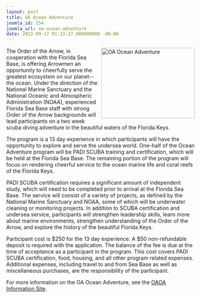 ```yaml
---
layout: post
title: OA Ocean Adventure
joomla_id: 154
joomla_url: oa-ocean-adventure
date: 2012-09-17 01:23:27.000000000 -06:00
---
```

<p><img src="images/oaoa.jpg" alt="OA Ocean Adventure" align="right" border=0 width=250 height=188>The Order of the Arrow, in cooperation with the Florida Sea Base, is offering Arrowmen an opportunity to cheerfully serve the greatest ecosystem on our planet--the ocean. Under the direction of the National Marine Sanctuary and the National Oceanic and Atmospheric Administration (NOAA), experienced Florida Sea Base staff with strong Order of the Arrow backgrounds will lead participants on a two week scuba diving adventure in the beautiful waters of the Florida Keys.</p>
<p>The program is a 13 day experience in which participants will have the opportunity to explore and serve the undersea world. One-half of the Ocean Adventure program will be PADI SCUBA training and certification, which will be held at the Florida Sea Base. The remaining portion of the program will focus on rendering cheerful service to the ocean marine life and coral reefs of the Florida Keys.</p>
<p>PADI SCUBA certification requires a significant amount of independent study, which will need to be completed prior to arrival at the Florida Sea Base. The service will consist of a variety of projects, as defined by the National Marine Sanctuary and NOAA, some of which will be underwater cleaning or monitoring projects. In addition to SCUBA certification and undersea service, participants will strengthen leadership skills, learn more about marine environments, strengthen understanding of the Order of the Arrow, and explore the history of the beautiful Florida Keys.</p>
<p>Participant cost is $250 for the 13 day experience. A $50 non-refundable deposit is required with the application. The balance of the fee is due at the time of acceptance as a participant in the program. This cost covers PADI SCUBA certification, food, housing, and all other program related expenses. Additional expenses, including travel to and from Sea Base as well as miscellaneous purchases, are the responsibility of the participant.</p>
<p>For more information on the OA Ocean Adventure, see the <a href="http://adventure.oa-bsa.org/index.php?p=oaoa" target="_blank">OAOA 
  Information Site</a>.</p>
